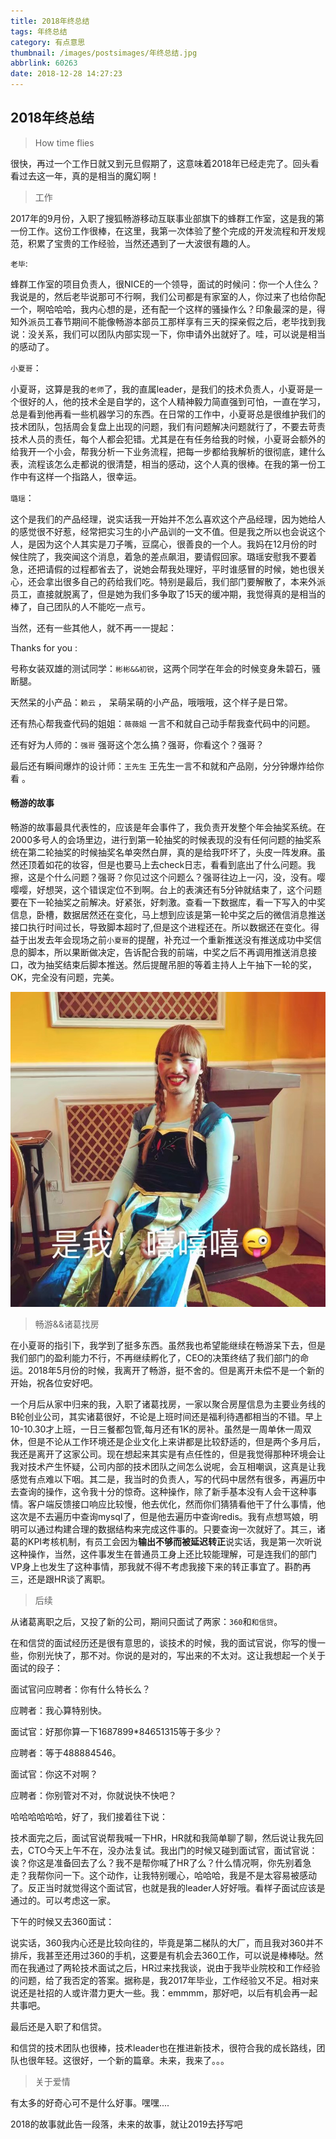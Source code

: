 ```yaml
---
title: 2018年终总结
tags: 年终总结
category: 有点意思
thumbnail: /images/postsimages/年终总结.jpg
abbrlink: 60263
date: 2018-12-28 14:27:23
---
```


## 2018年终总结

> How time flies

很快，再过一个工作日就又到元旦假期了，这意味着2018年已经走完了。回头看看过去这一年，真的是相当的魔幻啊！

> 工作

2017年的9月份，入职了搜狐畅游移动互联事业部旗下的蜂群工作室，这是我的第一份工作。这份工作很棒，在这里，我第一次体验了整个完成的开发流程和开发规范，积累了宝贵的工作经验，当然还遇到了一大波很有趣的人。

`老毕`:

蜂群工作室的项目负责人，很NICE的一个领导，面试的时候问：你一个人住么？我说是的，然后老毕说那可不行啊，我们公司都是有家室的人，你过来了也给你配一个，啊哈哈哈，我内心想的是，还有配一个这样的骚操作么？印象最深的是，得知外派员工春节期间不能像畅游本部员工那样享有三天的探亲假之后，老毕找到我说：没关系，我们可以团队内部实现一下，你申请外出就好了。哇，可以说是相当的感动了。

`小夏哥`：

小夏哥，这算是我的`老师`了，我的直属leader，是我们的技术负责人，小夏哥是一个很好的人，他的技术全是自学的，这个人精神毅力简直强到可怕，一直在学习，总是看到他再看一些机器学习的东西。在日常的工作中，小夏哥总是很维护我们的技术团队，包括周会复盘上出现的问题，我们有问题解决问题就行了，不要去苛责技术人员的责任，每个人都会犯错。尤其是在有任务给我的时候，小夏哥会额外的给我开一个小会，帮我分析一下业务流程，把每一步都给我解析的很彻底，建什么表，流程该怎么走都说的很清楚，相当的感动，这个人真的很棒。在我的第一份工作中有这样一个指路人，很幸运。

`璐瑶`：

这个是我们的产品经理，说实话我一开始并不怎么喜欢这个产品经理，因为她给人的感觉很不好惹，经常把实习生的小产品训的一文不值。但是我之所以也会说这个人，是因为这个人其实是刀子嘴，豆腐心，很善良的一个人。我妈在12月份的时候住院了，我突闻这个消息，着急的差点飙泪，要请假回家。璐瑶安慰我不要着急，还把请假的过程都省去了，说她会帮我处理好，平时谁感冒的时候，她也很关心，还会拿出很多自己的药给我们吃。特别是最后，我们部门要解散了，本来外派员工，直接就脱离了，但是她为我们多争取了15天的缓冲期，我觉得真的是相当的棒了，自己团队的人不能吃一点亏。

当然，还有一些其他人，就不再一一提起：

Thanks for you :

号称女装双雄的测试同学：`彬彬&&初锐`，这两个同学在年会的时候变身朱碧石，骚断腿。

天然呆的小产品：`赖云` ， 呆萌呆萌的小产品，哦哦哦，这个样子是日常。

还有热心帮我查代码的姐姐：`薇薇姐` 一言不和就自己动手帮我查代码中的问题。

还有好为人师的：`强哥` 强哥这个怎么搞？强哥，你看这个？强哥？

最后还有瞬间爆炸的设计师：`王先生` 王先生一言不和就和产品刚，分分钟爆炸给你看 。

#### 畅游的故事

畅游的故事最具代表性的，应该是年会事件了，我负责开发整个年会抽奖系统。在2000多号人的会场里边，进行到第一轮抽奖的时候表现的没有任何问题的抽奖系统在第二轮抽奖的时候抽奖名单突然白屏，真的是给我吓坏了，头皮一阵发麻。虽然还顶着如花的妆容，但是也要马上去check日志，看看到底出了什么问题。我擦，这是个什么问题？强哥？你见过这个问题么？强哥往边上一闪，没，没有。嘤嘤嘤，好想哭，这个错误定位不到啊。台上的表演还有5分钟就结束了，这个问题要在下一轮抽奖之前解决。好紧张，好刺激。查看一下数据库，看一下写入的中奖信息，卧槽，数据居然还在变化，马上想到应该是第一轮中奖之后的微信消息推送接口执行时间过长，导致脚本超时了,但是这个进程还在。所以数据还在变化。得益于出发去年会现场之前`小夏哥`的提醒，补充过一个重新推送没有推送成功中奖信息的脚本，所以果断做决定，告诉配合我的前端，中奖之后不再调用推送消息接口，改为抽奖结束后脚本推送。然后提醒吊胆的等着主持人上午抽下一轮的奖，OK，完全没有问题，完美。

![如花](/images/postsimages/20181229092120.jpg)

> 畅游&&诸葛找房

在小夏哥的指引下，我学到了挺多东西。虽然我也希望能继续在畅游呆下去，但是我们部门的盈利能力不行，不再继续孵化了，CEO的决策终结了我们部门的命运。2018年5月份的时候，我离开了畅游，挺不舍的。但是离开未偿不是一个新的开始，祝各位安好吧。

一个月后从家中归来的我，入职了诸葛找房，一家以聚合房屋信息为主要业务线的B轮创业公司，其实诸葛很好，不论是上班时间还是福利待遇都相当的不错。早上10-10.30才上班，一日三餐都包管,每月还有1K的房补。虽然是一周单休一周双休，但是不论从工作环境还是企业文化上来讲都是比较舒适的，但是两个多月后，我还是离开了这家公司。现在想起来其实是有点任性的，但是我觉得那种环境会让我对技术产生怀疑，公司内部的技术团队之间怎么说呢，会互相嘲讽，这真是让我感觉有点难以下咽。其二是，我当时的负责人，写的代码中居然有很多，再遍历中去查询的操作，这令我十分的惊奇。这种操作，除了新手基本没有人会干这种事情。客户端反馈接口响应比较慢，他去优化，然而你们猜猜看他干了什么事情，他这次是不去遍历中查询mysql了，但是他去遍历中查询redis。我有点想骂娘，明明可以通过构建合理的数据结构来完成这件事的。只要查询一次就好了。其三，诸葛的KPI考核机制，有员工会因为**输出不够而被延迟转正**说实话，我是第一次听说这种操作，当然，这件事发生在普通员工身上还比较能理解，可是连我们的部门VP身上也发生了这种事情，那我就不得不考虑我接下来的转正事宜了。斟酌再三，还是跟HR谈了离职。

> 后续

从诸葛离职之后，又投了新的公司，期间只面试了两家：`360`和`和信贷`。

在和信贷的面试经历还是很有意思的，谈技术的时候，我的面试官说，你写的慢一些，你别光快了，那不对。你说的是对的，写出来的不太对。这让我想起一个关于面试的段子：

面试官问应聘者：你有什么特长么？

应聘者：我心算特别快。

面试官：好那你算一下1687899*84651315等于多少？

应聘者：等于488884546。

面试官：你这不对啊？

应聘者：你别管对不对，你就说快不快吧？


哈哈哈哈哈哈，好了，我们接着往下说：

技术面完之后，面试官说帮我喊一下HR，HR就和我简单聊了聊，然后说让我先回去，CTO今天上午不在，没办法复试。我出门的时候又碰到面试官，面试官说：诶？你这是准备回去了么？我不是帮你喊了HR了么？什么情况啊，你先别着急走？我帮你问一下。这个动作，让我特别暖心，哈哈哈，我是不是太容易被感动了。反正当时就觉得这个面试官，也就是我的leader人好好哦。看样子面试应该是通过的。可以考虑这一家。

下午的时候又去360面试：

说实话，360我内心还是比较向往的，毕竟是第二梯队的大厂，而且我对360并不排斥，我甚至还用过360的手机，这要是有机会去360工作，可以说是棒棒哒。然而在我通过了两轮技术面试之后，HR过来找我谈，说由于我毕业院校和工作经验的问题，给了我否定的答案。据称是，我2017年毕业，工作经验又不足。相对来说还是社招的人或许潜力更大一些。我：emmmm，那好吧，以后有机会再一起共事吧。


最后还是入职了和信贷。

和信贷的技术团队也很棒，技术leader也在推进新技术，很符合我的成长路线，团队也很年轻。这很好，一个新的篇章。未来，我来了。。。


> 关于爱情

有太多的好奇心可不是什么好事。嘿嘿....

2018的故事就此告一段落，未来的故事，就让2019去抒写吧





